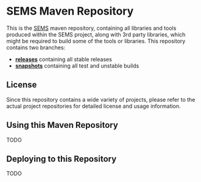 SEMS Maven Repository
=====================

This is the [SEMS](http://sems.uni-rostock.de) maven repository, containing all libraries and tools produced
within the SEMS project, along with 3rd party libraries, which might be required to build some of the tools or libraries.
This repository contains two branches:

  * **[releases](tree/releases)** containing all stable releases
  * **[snapshots](tree/snapshots)** containing all test and unstable builds

License
-------

Since this repository contains a wide variety of projects, please refer to the actual project repositories for
detailed license and usage information.


Using this Maven Repository
---------------------------

TODO


Deploying to this Repository
----------------------------

TODO
